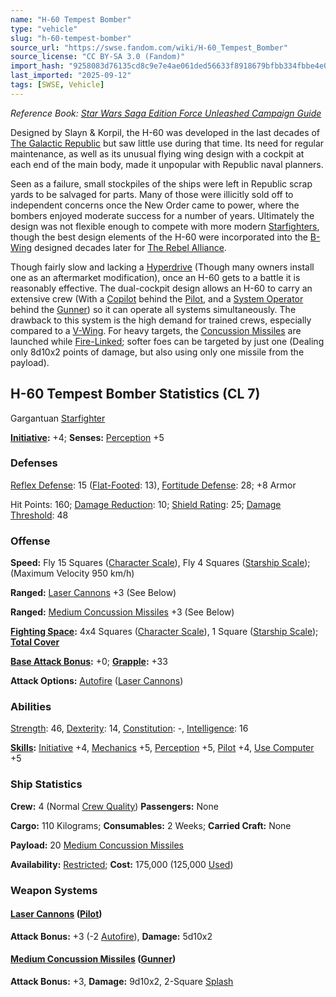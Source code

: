 ```yaml
---
name: "H-60 Tempest Bomber"
type: "vehicle"
slug: "h-60-tempest-bomber"
source_url: "https://swse.fandom.com/wiki/H-60_Tempest_Bomber"
source_license: "CC BY-SA 3.0 (Fandom)"
import_hash: "9258083d76135cd8c9e7e4ae061ded56633f8918679bfbb334fbbe4e07e03e36"
last_imported: "2025-09-12"
tags: [SWSE, Vehicle]
---
```

*Reference Book: [Star Wars Saga Edition Force Unleashed Campaign Guide](https://swse.fandom.com/wiki/Star_Wars_Saga_Edition_Force_Unleashed_Campaign_Guide)*

Designed by Slayn & Korpil, the H-60 was developed in the last decades of [The Galactic Republic](https://swse.fandom.com/wiki/The_Galactic_Republic) but saw little use during that time. Its need for regular maintenance, as well as its unusual flying wing design with a cockpit at each end of the main body, made it unpopular with Republic naval planners.

Seen as a failure, small stockpiles of the ships were left in Republic scrap yards to be salvaged for parts. Many of those were illicitly sold off to independent concerns once the New Order came to power, where the bombers enjoyed moderate success for a number of years. Ultimately the design was not flexible enough to compete with more modern [Starfighters](https://swse.fandom.com/wiki/Starfighters), though the best design elements of the H-60 were incorporated into the [B-Wing](https://swse.fandom.com/wiki/B-Wing) designed decades later for [The Rebel Alliance](https://swse.fandom.com/wiki/The_Rebel_Alliance).

Though fairly slow and lacking a [Hyperdrive](https://swse.fandom.com/wiki/Hyperdrive) (Though many owners install one as an aftermarket modification), once an H-60 gets to a battle it is reasonably effective. The dual-cockpit design allows an H-60 to carry an extensive crew (With a [Copilot](https://swse.fandom.com/wiki/Copilot) behind the [Pilot](https://swse.fandom.com/wiki/Pilot_(Vehicle_Combat)), and a [System Operator](https://swse.fandom.com/wiki/System_Operator) behind the [Gunner](https://swse.fandom.com/wiki/Gunner)) so it can operate all systems simultaneously. The drawback to this system is the high demand for trained crews, especially compared to a [V-Wing](https://swse.fandom.com/wiki/V-Wing). For heavy targets, the [Concussion Missiles](https://swse.fandom.com/wiki/Concussion_Missiles) are launched while [Fire-Linked](https://swse.fandom.com/wiki/Fire-Linked); softer foes can be targeted by just one (Dealing only 8d10x2 points of damage, but also using only one missile from the payload).
## H-60 Tempest Bomber Statistics (CL 7)
Gargantuan [Starfighter](https://swse.fandom.com/wiki/Starfighter)

**[Initiative](https://swse.fandom.com/wiki/Initiative):** +4; **Senses:** [Perception](https://swse.fandom.com/wiki/Perception) +5
### Defenses
[Reflex Defense](https://swse.fandom.com/wiki/Reflex_Defense_(Vehicles)): 15 ([Flat-Footed](https://swse.fandom.com/wiki/Flat-Footed): 13), [Fortitude Defense](https://swse.fandom.com/wiki/Fortitude_Defense_(Vehicles)): 28; +8 Armor

Hit Points: 160; [Damage Reduction](https://swse.fandom.com/wiki/Damage_Reduction): 10; [Shield Rating](https://swse.fandom.com/wiki/Shield_Rating): 25; [Damage Threshold](https://swse.fandom.com/wiki/Damage_Threshold_(Vehicles)): 48
### Offense
**Speed:** Fly 15 Squares ([Character Scale](https://swse.fandom.com/wiki/Character_Scale)), Fly 4 Squares ([Starship Scale](https://swse.fandom.com/wiki/Starship_Scale)); (Maximum Velocity 950 km/h)

**Ranged:** [Laser Cannons](https://swse.fandom.com/wiki/Laser_Cannons) +3 (See Below)

**Ranged:** [Medium Concussion Missiles](https://swse.fandom.com/wiki/Medium_Concussion_Missiles) +3 (See Below)

**[Fighting Space](https://swse.fandom.com/wiki/Fighting_Space):** 4x4 Squares ([Character Scale](https://swse.fandom.com/wiki/Character_Scale)), 1 Square ([Starship Scale](https://swse.fandom.com/wiki/Starship_Scale)); **[Total Cover](https://swse.fandom.com/wiki/Total_Cover)**

**[Base Attack Bonus](https://swse.fandom.com/wiki/Base_Attack_Bonus):** +0; **[Grapple](https://swse.fandom.com/wiki/Grapple):** +33

**Attack Options:** [Autofire](https://swse.fandom.com/wiki/Autofire_(Vehicle_Combat)) ([Laser Cannons](https://swse.fandom.com/wiki/Laser_Cannons))
### Abilities
[Strength](https://swse.fandom.com/wiki/Strength): 46, [Dexterity](https://swse.fandom.com/wiki/Dexterity): 14, [Constitution](https://swse.fandom.com/wiki/Constitution): -, [Intelligence](https://swse.fandom.com/wiki/Intelligence): 16

**[Skills](https://swse.fandom.com/wiki/Skills):** [Initiative](https://swse.fandom.com/wiki/Initiative) +4, [Mechanics](https://swse.fandom.com/wiki/Mechanics) +5, [Perception](https://swse.fandom.com/wiki/Perception) +5, [Pilot](https://swse.fandom.com/wiki/Pilot) +4, [Use Computer](https://swse.fandom.com/wiki/Use_Computer) +5
### Ship Statistics
**Crew:** 4 (Normal [Crew Quality](https://swse.fandom.com/wiki/Crew_Quality)) **Passengers:** None

**Cargo:** 110 Kilograms; **Consumables:** 2 Weeks; **Carried Craft:** None

**Payload:** 20 [Medium Concussion Missiles](https://swse.fandom.com/wiki/Medium_Concussion_Missiles)

**Availability:** [Restricted](https://swse.fandom.com/wiki/Restricted); **Cost:** 175,000 (125,000 [Used](https://swse.fandom.com/wiki/Used))
### Weapon Systems
#### **[Laser Cannons](https://swse.fandom.com/wiki/Laser_Cannons) ([Pilot](https://swse.fandom.com/wiki/Pilot_(Vehicle_Combat)))**
**Attack Bonus:** +3 (-2 [Autofire](https://swse.fandom.com/wiki/Autofire_(Vehicle_Combat))), **Damage:** 5d10x2
#### **[Medium Concussion Missiles](https://swse.fandom.com/wiki/Medium_Concussion_Missiles) ([Gunner](https://swse.fandom.com/wiki/Gunner))**
**Attack Bonus:** +3, **Damage:** 9d10x2, 2-Square [Splash](https://swse.fandom.com/wiki/Splash)